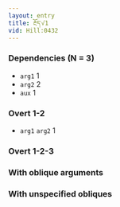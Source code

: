 ```yaml
---
layout: entry
title: རྔོད་√1
vid: Hill:0432
---
```

### Dependencies (N = 3)
* `arg1` 1
* `arg2` 2
* `aux` 1


### Overt 1-2
* `arg1` `arg2` 1


### Overt 1-2-3


### With oblique arguments


### With unspecified obliques
